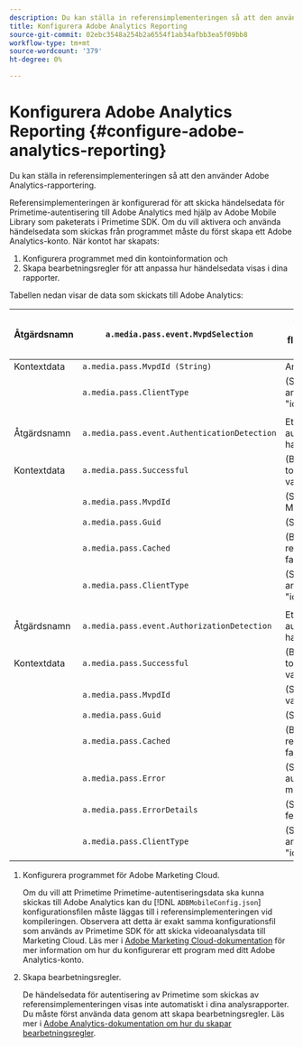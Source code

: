 ```yaml
---
description: Du kan ställa in referensimplementeringen så att den använder Adobe Analytics-rapportering.
title: Konfigurera Adobe Analytics Reporting
source-git-commit: 02ebc3548a254b2a6554f1ab34afbb3ea5f09bb8
workflow-type: tm+mt
source-wordcount: '379'
ht-degree: 0%

---
```


# Konfigurera Adobe Analytics Reporting {#configure-adobe-analytics-reporting}

Du kan ställa in referensimplementeringen så att den använder Adobe Analytics-rapportering.

Referensimplementeringen är konfigurerad för att skicka händelsedata för Primetime-autentisering till Adobe Analytics med hjälp av Adobe Mobile Library som paketerats i Primetime SDK. Om du vill aktivera och använda händelsedata som skickas från programmet måste du först skapa ett Adobe Analytics-konto. När kontot har skapats:

1. Konfigurera programmet med din kontoinformation och
1. Skapa bearbetningsregler för att anpassa hur händelsedata visas i dina rapporter.

Tabellen nedan visar de data som skickats till Adobe Analytics:

| Åtgärdsnamn | `a.media.pass.event.MvpdSelection` | Användaren valde en distributör av flerkanalsvideo (MVPD) i en valdialogruta |
|---|---|---|
| Kontextdata | `a.media.pass.MvpdId (String)` | Användarvalt MVPD |
|  | `a.media.pass.ClientType` | (String) Klienttypen är antingen &quot;flash&quot;, &quot;html5&quot;, &quot;ios&quot; eller &quot;android&quot; |
|  | | |
| Åtgärdsnamn | `a.media.pass.event.AuthenticationDetection` | Ett autentiseringsarbetsflöde har slutförts |
| Kontextdata | `a.media.pass.Successful` | (Boolean) Om tokenbegäran lyckades, var true eller false |
|  | `a.media.pass.MvpdId` | (String) Användarvalt MVPD |
|  | `a.media.pass.Guid` | (Sträng) Ett spårnings-ID |
|  | `a.media.pass.Cached` | (Boolean) Token finns redan i cache, true eller false |
|  | `a.media.pass.ClientType` | (String) Klienttypen är antingen &quot;flash&quot;, &quot;html5&quot;, &quot;ios&quot; eller &quot;android&quot; |
|  | | |
| Åtgärdsnamn | `a.media.pass.event.AuthorizationDetection` | Ett auktoriseringsarbetsflöde har slutförts |
| Kontextdata | `a.media.pass.Successful` | (Boolean) Om tokenbegäran lyckades, var true eller false |
|  | `a.media.pass.MvpdId` | (String) Användaren har valt MVPD |
|  | `a.media.pass.Guid` | (Sträng) Ett spårnings-ID |
|  | `a.media.pass.Cached` | (Boolean) Token finns redan i cache, true eller false |
|  | `a.media.pass.Error` | (String) Felet om auktoriseringsförsöket misslyckades |
|  | `a.media.pass.ErrorDetails` | (String) Ytterligare felinformation |
|  | `a.media.pass.ClientType` | (String) Klienttypen är antingen &quot;flash&quot;, &quot;html5&quot;, &quot;ios&quot; eller &quot;android&quot; |

1. Konfigurera programmet för Adobe Marketing Cloud.

   Om du vill att Primetime Primetime-autentiseringsdata ska kunna skickas till Adobe Analytics kan du [!DNL `ADBMobileConfig.json`] konfigurationsfilen måste läggas till i referensimplementeringen vid kompileringen. Observera att detta är exakt samma konfigurationsfil som används av Primetime SDK för att skicka videoanalysdata till Marketing Cloud. Läs mer i [Adobe Marketing Cloud-dokumentation](https://microsite.omniture.com/t2/help/en_US/reference/) för mer information om hur du konfigurerar ett program med ditt Adobe Analytics-konto.
1. Skapa bearbetningsregler.

   De händelsedata för autentisering av Primetime som skickas av referensimplementeringen visas inte automatiskt i dina analysrapporter. Du måste först använda data genom att skapa bearbetningsregler. Läs mer i [Adobe Analytics-dokumentation om hur du skapar bearbetningsregler](https://microsite.omniture.com/t2/help/en_US/reference/processing_rules.html).
